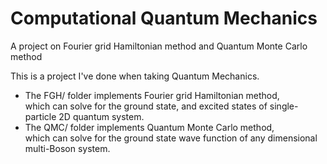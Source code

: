 # Computational Quantum Mechanics
A project on Fourier grid Hamiltonian method and Quantum Monte Carlo method  
  
This is a project I've done when taking Quantum Mechanics.  
+ The FGH/ folder implements Fourier grid Hamiltonian method,  
  which can solve for the ground state, and excited states of single-particle 2D quantum system.  
+ The QMC/ folder implements Quantum Monte Carlo method,  
  which can solve for the ground state wave function of any dimensional multi-Boson system.  

